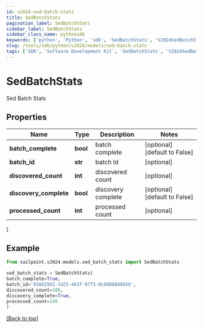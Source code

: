 ```yaml
---
id: v2024-sed-batch-stats
title: SedBatchStats
pagination_label: SedBatchStats
sidebar_label: SedBatchStats
sidebar_class_name: pythonsdk
keywords: ['python', 'Python', 'sdk', 'SedBatchStats', 'V2024SedBatchStats']
slug: /tools/sdk/python/v2024/models/sed-batch-stats
tags: ['SDK', 'Software Development Kit', 'SedBatchStats', 'V2024SedBatchStats']
---
```


# SedBatchStats

Sed Batch Stats

## Properties

| Name | Type | Description | Notes |
| --- | --- | --- | --- |
| **batch_complete** | **bool** | batch complete | [optional] [default to False] |
| **batch_id** | **str** | batch Id | [optional] |
| **discovered_count** | **int** | discovered count | [optional] |
| **discovery_complete** | **bool** | discovery complete | [optional] [default to False] |
| **processed_count** | **int** | processed count | [optional] |

}

## Example

```python
from sailpoint.v2024.models.sed_batch_stats import SedBatchStats

sed_batch_stats = SedBatchStats(
batch_complete=True,
batch_id='016629d1-1d25-463f-97f3-0c6686846650',
discovered_count=100,
discovery_complete=True,
processed_count=100
)

```

[[Back to top]](#)
